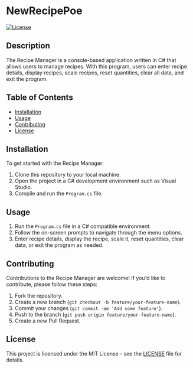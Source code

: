 # NewRecipePoe

[![License](https://img.shields.io/badge/License-MIT-blue.svg)](LICENSE)

## Description

The Recipe Manager is a console-based application written in C# that allows users to manage recipes. With this program, users can enter recipe details, display recipes, scale recipes, reset quantities, clear all data, and exit the program.

## Table of Contents

- [Installation](#installation)
- [Usage](#usage)
- [Contributing](#contributing)
- [License](#license)

## Installation

To get started with the Recipe Manager:

1. Clone this repository to your local machine.
2. Open the project in a C# development environment such as Visual Studio.
3. Compile and run the `Program.cs` file.

## Usage

1. Run the `Program.cs` file in a C# compatible environment.
2. Follow the on-screen prompts to navigate through the menu options.
3. Enter recipe details, display the recipe, scale it, reset quantities, clear data, or exit the program as needed.

## Contributing

Contributions to the Recipe Manager are welcome! If you'd like to contribute, please follow these steps:

1. Fork the repository.
2. Create a new branch (`git checkout -b feature/your-feature-name`).
3. Commit your changes (`git commit -am 'Add some feature'`).
4. Push to the branch (`git push origin feature/your-feature-name`).
5. Create a new Pull Request.

## License

This project is licensed under the MIT License - see the [LICENSE](LICENSE) file for details.
